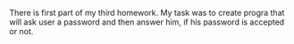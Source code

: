 There is first part of my third homework.
My task was to create progra that will ask user a password and then answer him, if his password is accepted or not.
